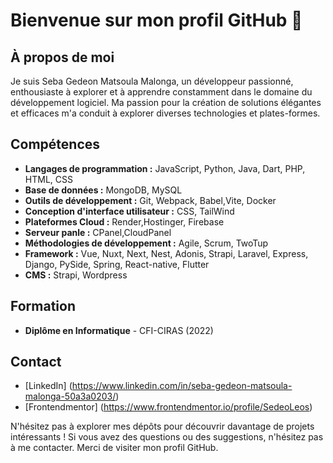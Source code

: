 # Bienvenue sur mon profil GitHub 👋

## À propos de moi

Je suis Seba Gedeon Matsoula Malonga, un développeur passionné, enthousiaste à explorer et à apprendre constamment dans le domaine du développement logiciel. Ma passion pour la création de solutions élégantes et efficaces m'a conduit à explorer diverses technologies et plates-formes.

## Compétences

- **Langages de programmation :** JavaScript, Python, Java, Dart, PHP, HTML, CSS
- **Base de données :** MongoDB, MySQL
- **Outils de développement :** Git, Webpack, Babel,Vite, Docker
- **Conception d'interface utilisateur :** CSS, TailWind
- **Plateformes Cloud :** Render,Hostinger, Firebase
- **Serveur panle :** CPanel,CloudPanel
- **Méthodologies de développement :** Agile, Scrum, TwoTup
- **Framework :**  Vue, Nuxt, Next, Nest, Adonis, Strapi, Laravel, Express, Django, PySide, Spring, React-native, Flutter
- **CMS :** Strapi, Wordpress

## Formation

- **Diplôme en Informatique** - CFI-CIRAS (2022)

## Contact

- [LinkedIn] (https://www.linkedin.com/in/seba-gedeon-matsoula-malonga-50a3a0203/)
- [Frontendmentor] (https://www.frontendmentor.io/profile/SedeoLeos)

N'hésitez pas à explorer mes dépôts pour découvrir davantage de projets intéressants ! Si vous avez des questions ou des suggestions, n'hésitez pas à me contacter. Merci de visiter mon profil GitHub.


<!--
**SedeoLeos/SedeoLeos** is a ✨ _special_ ✨ repository because its `README.md` (this file) appears on your GitHub profile.

Here are some ideas to get you started:

- 🔭 I’m currently working on ...
- 🌱 I’m currently learning ...
- 👯 I’m looking to collaborate on ...
- 🤔 I’m looking for help with ...
- 💬 Ask me about ...
- 📫 How to reach me: ...
- 😄 Pronouns: ...
- ⚡ Fun fact: ...
-->
